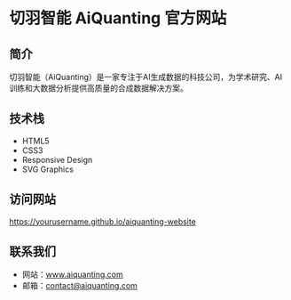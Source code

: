 # 切羽智能 AiQuanting 官方网站

## 简介
切羽智能（AiQuanting）是一家专注于AI生成数据的科技公司，为学术研究、AI训练和大数据分析提供高质量的合成数据解决方案。

## 技术栈
- HTML5
- CSS3
- Responsive Design
- SVG Graphics

## 访问网站
https://yourusername.github.io/aiquanting-website

## 联系我们
- 网站：www.aiquanting.com
- 邮箱：contact@aiquanting.com
